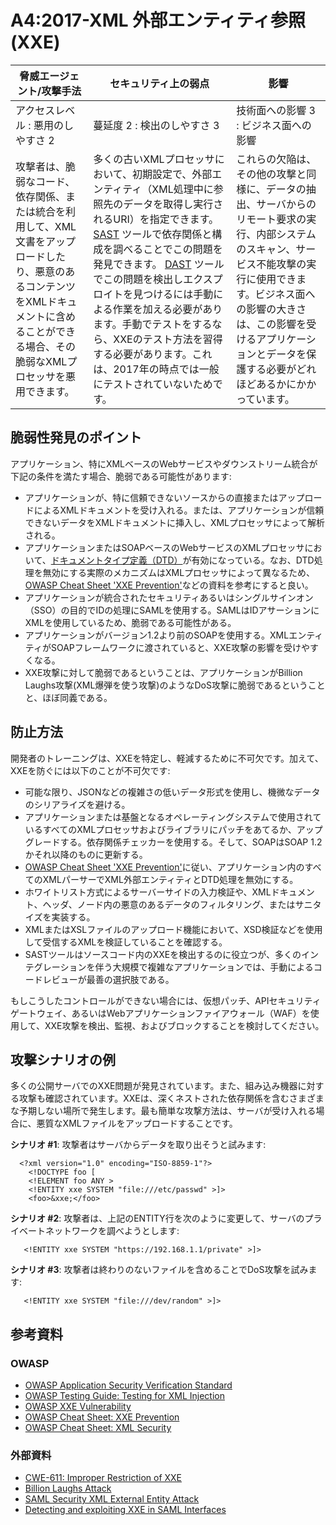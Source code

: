 # A4:2017-XML 外部エンティティ参照 (XXE)

| 脅威エージェント/攻撃手法 | セキュリティ上の弱点           | 影響               |
| -- | -- | -- |
| アクセスレベル : 悪用のしやすさ 2 | 蔓延度 2 : 検出のしやすさ 3 | 技術面への影響 3 : ビジネス面への影響 |
| 攻撃者は、脆弱なコード、依存関係、または統合を利用して、XML文書をアップロードしたり、悪意のあるコンテンツをXMLドキュメントに含めることができる場合、その脆弱なXMLプロセッサを悪用できます。 | 多くの古いXMLプロセッサにおいて、初期設定で、外部エンティティ（XML処理中に参照先のデータを取得し実行されるURI）を指定できます。 [SAST](https://owasp.org/www-community/Source_Code_Analysis_Tools) ツールで依存関係と構成を調べることでこの問題を発見できます。 [DAST](https://owasp.org/www-community/Vulnerability_Scanning_Tools) ツールでこの問題を検出しエクスプロイトを見つけるには手動による作業を加える必要があります。手動でテストをするなら、XXEのテスト方法を習得する必要があります。これは、2017年の時点では一般にテストされていないためです。 | これらの欠陥は、その他の攻撃と同様に、データの抽出、サーバからのリモート要求の実行、内部システムのスキャン、サービス不能攻撃の実行に使用できます。ビジネス面への影響の大きさは、この影響を受けるアプリケーションとデータを保護する必要がどれほどあるかにかかっています。 |

## 脆弱性発見のポイント

アプリケーション、特にXMLベースのWebサービスやダウンストリーム統合が下記の条件を満たす場合、脆弱である可能性があります:

- アプリケーションが、特に信頼できないソースからの直接またはアップロードによるXMLドキュメントを受け入れる。または、アプリケーションが信頼できないデータをXMLドキュメントに挿入し、XMLプロセッサによって解析される。
- アプリケーションまたはSOAPベースのWebサービスのXMLプロセッサにおいて、[ドキュメントタイプ定義（DTD）](https://en.wikipedia.org/wiki/Document_type_definition)が有効になっている。なお、DTD処理を無効にする実際のメカニズムはXMLプロセッサによって異なるため、[OWASP Cheat Sheet 'XXE Prevention'](https://cheatsheetseries.owasp.org/cheatsheets/XML_External_Entity_Prevention_Cheat_Sheet.html)などの資料を参考にすると良い。
- アプリケーションが統合されたセキュリティあるいはシングルサインオン（SSO）の目的でIDの処理にSAMLを使用する。SAMLはIDアサーションにXMLを使用しているため、脆弱である可能性がある。
- アプリケーションがバージョン1.2より前のSOAPを使用する。XMLエンティティがSOAPフレームワークに渡されていると、XXE攻撃の影響を受けやすくなる。
- XXE攻撃に対して脆弱であるということは、アプリケーションがBillion Laughs攻撃(XML爆弾を使う攻撃)のようなDoS攻撃に脆弱であるということと、ほぼ同義である。

## 防止方法

開発者のトレーニングは、XXEを特定し、軽減するために不可欠です。加えて、XXEを防ぐには以下のことが不可欠です:

- 可能な限り、JSONなどの複雑さの低いデータ形式を使用し、機微なデータのシリアライズを避ける。
- アプリケーションまたは基盤となるオペレーティングシステムで使用されているすべてのXMLプロセッサおよびライブラリにパッチをあてるか、アップグレードする。依存関係チェッカーを使用する。そして、SOAPはSOAP 1.2かそれ以降のものに更新する。
- [OWASP Cheat Sheet 'XXE Prevention'](https://cheatsheetseries.owasp.org/cheatsheets/XML_External_Entity_Prevention_Cheat_Sheet.html)に従い、アプリケーション内のすべてのXMLパーサーでXML外部エンティティとDTD処理を無効にする。
- ホワイトリスト方式によるサーバーサイドの入力検証や、XMLドキュメント、ヘッダ、ノード内の悪意のあるデータのフィルタリング、またはサニタイズを実装する。
- XMLまたはXSLファイルのアップロード機能において、XSD検証などを使用して受信するXMLを検証していることを確認する。
- SASTツールはソースコード内のXXEを検出するのに役立つが、多くのインテグレーションを伴う大規模で複雑なアプリケーションでは、手動によるコードレビューが最善の選択肢である。

もしこうしたコントロールができない場合には、仮想パッチ、APIセキュリティゲートウェイ、あるいはWebアプリケーションファイアウォール（WAF）を使用して、XXE攻撃を検出、監視、およびブロックすることを検討してください。

## 攻撃シナリオの例

多くの公開サーバでのXXE問題が発見されています。また、組み込み機器に対する攻撃も確認されています。XXEは、深くネストされた依存関係を含むさまざまな予期しない場所で発生します。最も簡単な攻撃方法は、サーバが受け入れる場合に、悪質なXMLファイルをアップロードすることです。

**シナリオ #1**: 攻撃者はサーバからデータを取り出そうと試みます:

```
  <?xml version="1.0" encoding="ISO-8859-1"?>
    <!DOCTYPE foo [
    <!ELEMENT foo ANY >
    <!ENTITY xxe SYSTEM "file:///etc/passwd" >]>
    <foo>&xxe;</foo>
```

**シナリオ #2**: 攻撃者は、上記のENTITY行を次のように変更して、サーバのプライベートネットワークを調べようとします:
```
   <!ENTITY xxe SYSTEM "https://192.168.1.1/private" >]>
```

**シナリオ #3**: 攻撃者は終わりのないファイルを含めることでDoS攻撃を試みます:

```
   <!ENTITY xxe SYSTEM "file:///dev/random" >]>
```

## 参考資料

### OWASP

- [OWASP Application Security Verification Standard](https://github.com/OWASP/ASVS/blob/v4.0.2/4.0/en/0x11-V2-Authentication.md)
- [OWASP Testing Guide: Testing for XML Injection](https://owasp.org/www-project-web-security-testing-guide/latest/4-Web_Application_Security_Testing/07-Input_Validation_Testing/07-Testing_for_XML_Injection)
- [OWASP XXE Vulnerability](https://owasp.org/www-community/vulnerabilities/XML_External_Entity_(XXE)_Processing)
- [OWASP Cheat Sheet: XXE Prevention](https://cheatsheetseries.owasp.org/cheatsheets/XML_External_Entity_Prevention_Cheat_Sheet.html)
- [OWASP Cheat Sheet: XML Security](https://cheatsheetseries.owasp.org/cheatsheets/XML_Security_Cheat_Sheet.html)

### 外部資料

- [CWE-611: Improper Restriction of XXE](https://cwe.mitre.org/data/definitions/611.html)
- [Billion Laughs Attack](https://en.wikipedia.org/wiki/Billion_laughs_attack)
- [SAML Security XML External Entity Attack](https://secretsofappsecurity.blogspot.tw/2017/01/saml-security-xml-external-entity-attack.html)
- [Detecting and exploiting XXE in SAML Interfaces](https://web-in-security.blogspot.tw/2014/11/detecting-and-exploiting-xxe-in-saml.html)
